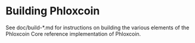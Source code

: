Building Phloxcoin
================

See doc/build-*.md for instructions on building the various
elements of the Phloxcoin Core reference implementation of Phloxcoin.
